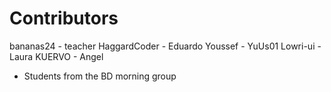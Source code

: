 Contributors
============

bananas24    - teacher
HaggardCoder - Eduardo
Youssef      - YuUs01
Lowri-ui     - Laura
KUERVO       - Angel

* Students from the BD morning group
